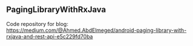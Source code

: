 ## PagingLibraryWithRxJava

Code repository for blog: https://medium.com/@Ahmed.AbdElmeged/android-paging-library-with-rxjava-and-rest-api-e5c229fd70ba
